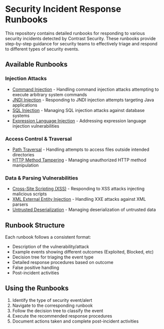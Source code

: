 # Security Incident Response Runbooks

This repository contains detailed runbooks for responding to various security incidents detected by Contrast Security. These runbooks provide step-by-step guidance for security teams to effectively triage and respond to different types of security events.

## Available Runbooks

### Injection Attacks
- [Command Injection](runbooks/Command%20Injection%20RunBook.md) - Handling command injection attacks attempting to execute arbitrary system commands
- [JNDI Injection](runbooks/JNDI%20Injection%20RunBook.md) - Responding to JNDI injection attempts targeting Java applications
- [SQL Injection](runbooks/SQL%20Injection%20RunBook.md) - Managing SQL injection attacks against database systems
- [Expression Language Injection](runbooks/Expression%20Language%20Injection%20RunBook.md) - Addressing expression language injection vulnerabilities

### Access Control & Traversal
- [Path Traversal](runbooks/Path%20Traversal%20RunBook.md) - Handling attempts to access files outside intended directories
- [HTTP Method Tampering](runbooks/HTTP%20Method%20Tampering%20RunBook.md) - Managing unauthorized HTTP method manipulation

### Data & Parsing Vulnerabilities  
- [Cross-Site Scripting (XSS)](runbooks/Cross-Site%20Scripting%20(XSS)%20RunBook.md) - Responding to XSS attacks injecting malicious scripts
- [XML External Entity Injection](runbooks/XML%20External%20Entity%20Injection%20RunBook.md) - Handling XXE attacks against XML parsers
- [Untrusted Deserialization](runbooks/Untrusted%20Deserialization%20RunBook.md) - Managing deserialization of untrusted data

## Runbook Structure

Each runbook follows a consistent format:
- Description of the vulnerability/attack
- Example events showing different outcomes (Exploited, Blocked, etc)
- Decision tree for triaging the event type
- Detailed response procedures based on outcome
- False positive handling
- Post-incident activities

## Using the Runbooks

1. Identify the type of security event/alert
2. Navigate to the corresponding runbook
3. Follow the decision tree to classify the event
4. Execute the recommended response procedures
5. Document actions taken and complete post-incident activities
